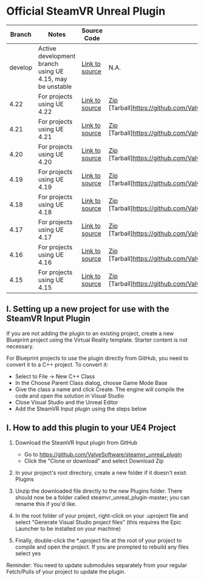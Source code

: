 # Official SteamVR Unreal Plugin

| Branch | Notes | Source Code | Download Release |
| ------------- | ------------- | ------------- | ------------- |
| develop | Active development branch using UE 4.15, may be unstable | [Link to source](https://github.com/ValveSoftware/steamvr_unreal_plugin) | N.A. |
| 4.22 | For projects using UE 4.22 | [Link to source](https://github.com/ValveSoftware/steamvr_unreal_plugin/tree/4.22) | [Zip](https://github.com/ValveSoftware/steamvr_unreal_plugin/archive/v0.5a_ue4.22.zip) [Tarball]https://github.com/ValveSoftware/steamvr_unreal_plugin/archive/v0.5a_ue4.22.tar.gz |
| 4.21 | For projects using UE 4.21 | [Link to source](https://github.com/ValveSoftware/steamvr_unreal_plugin/tree/4.21) | [Zip](https://github.com/ValveSoftware/steamvr_unreal_plugin/archive/v0.5a_ue4.21.zip) [Tarball]https://github.com/ValveSoftware/steamvr_unreal_plugin/archive/v0.5a_ue4.21.tar.gz |
| 4.20 | For projects using UE 4.20 | [Link to source](https://github.com/ValveSoftware/steamvr_unreal_plugin/tree/4.20) | [Zip](https://github.com/ValveSoftware/steamvr_unreal_plugin/archive/v0.5a_ue4.20.zip) [Tarball]https://github.com/ValveSoftware/steamvr_unreal_plugin/archive/v0.5a_ue4.20.tar.gz |
| 4.19 | For projects using UE 4.19 | [Link to source](https://github.com/ValveSoftware/steamvr_unreal_plugin/tree/4.19) | [Zip](https://github.com/ValveSoftware/steamvr_unreal_plugin/archive/v0.5a_ue4.19.zip) [Tarball]https://github.com/ValveSoftware/steamvr_unreal_plugin/archive/v0.5a_ue4.19.tar.gz |
| 4.18 | For projects using UE 4.18 | [Link to source](https://github.com/ValveSoftware/steamvr_unreal_plugin/tree/4.18) | [Zip](https://github.com/ValveSoftware/steamvr_unreal_plugin/archive/v0.5a_ue4.18.zip) [Tarball]https://github.com/ValveSoftware/steamvr_unreal_plugin/archive/v0.5a_ue4.18.tar.gz |
| 4.17 | For projects using UE 4.17 | [Link to source](https://github.com/ValveSoftware/steamvr_unreal_plugin/tree/4.17) | [Zip](https://github.com/ValveSoftware/steamvr_unreal_plugin/archive/v0.5a_ue4.17.zip) [Tarball]https://github.com/ValveSoftware/steamvr_unreal_plugin/archive/v0.5a_ue4.17.tar.gz |
| 4.16 | For projects using UE 4.16 | [Link to source](https://github.com/ValveSoftware/steamvr_unreal_plugin/tree/4.16) | [Zip](https://github.com/ValveSoftware/steamvr_unreal_plugin/archive/v0.5a_ue4.16.zip) [Tarball]https://github.com/ValveSoftware/steamvr_unreal_plugin/archive/v0.5a_ue4.16.tar.gz |
| 4.15 | For projects using UE 4.15 | [Link to source](https://github.com/ValveSoftware/steamvr_unreal_plugin/tree/4.15) | [Zip](https://github.com/ValveSoftware/steamvr_unreal_plugin/archive/v0.5a_ue4.15.zip) [Tarball]https://github.com/ValveSoftware/steamvr_unreal_plugin/archive/v0.5a_ue4.15.tar.gz |


## I. Setting up a new project for use with the SteamVR Input Plugin
If you are not adding the plugin to an existing project, create a new Blueprint project using the Virtual Reality template.  Starter content is not necessary.  

For Blueprint projects to use the plugin directly from GitHub, you need to convert it to a C++ project.  To convert it:
* Select to File -> New C++ Class
* In the Choose Parent Class dialog, choose Game Mode Base
* Give the class a name and click Create.  The engine will compile the code and open the solution in Visual Studio
* Close Visual Studio and the Unreal Editor
* Add the SteamVR Input plugin using the steps below


## I. How to add this plugin to your UE4 Project
1. Download the SteamVR Input plugin from GitHub
	* Go to https://github.com/ValveSoftware/steamvr_unreal_plugin
	* Click the "Clone or download" and select Download Zip
	
2. In your project's root directory, create a new folder if it doesn't exist:
Plugins

3. Unzip the downloaded file directly to the new Plugins folder.  There should now be a folder called steamvr_unreal_plugin-master; you can rename this if you'd like.  

5. In the root folder of your project, right-click on your .uproject file and select "Generate Visual Studio project files" (this requires the Epic Launcher to be installed on your machine)

6. Finally, double-click the *.uproject file at the root of your project to compile and open the project.  If you are prompted to rebuild any files select yes

Reminder: You need to update submodules separately from your regular Fetch/Pulls of your project to update the plugin.

